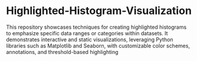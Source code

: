 # Highlighted-Histogram-Visualization
This repository showcases techniques for creating highlighted histograms to emphasize specific data ranges or categories within datasets. It demonstrates interactive and static visualizations, leveraging Python libraries such as Matplotlib and Seaborn, with customizable color schemes, annotations, and threshold-based highlighting
